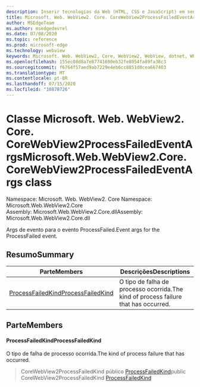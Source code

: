 ```yaml
---
description: Inserir tecnologias da Web (HTML, CSS e JavaScript) em seus aplicativos nativos com o controle WebView2 do Microsoft Edge
title: Microsoft. Web. WebView2. Core. CoreWebView2ProcessFailedEventArgs
author: MSEdgeTeam
ms.author: msedgedevrel
ms.date: 07/08/2020
ms.topic: reference
ms.prod: microsoft-edge
ms.technology: webview
keywords: Microsoft. Web. WebView2, Core, WebView2, WebView, dotnet, WPF, WinForms, app, Edge, CoreWebView2, CoreWebView2Controller, controle do navegador, Edge HTML, Microsoft. Web. WebView2. Core. CoreWebView2ProcessFailedEventArgs
ms.openlocfilehash: 155ec08d8a7e87741690eb32fe8054fa89fa38c3
ms.sourcegitcommit: f6764f57aed9ab7229e4eb6cc8851d0cea667403
ms.translationtype: MT
ms.contentlocale: pt-BR
ms.lasthandoff: 07/15/2020
ms.locfileid: "10878726"
---
```

# <span data-ttu-id="643d0-104">Classe Microsoft. Web. WebView2. Core. CoreWebView2ProcessFailedEventArgs</span><span class="sxs-lookup"><span data-stu-id="643d0-104">Microsoft.Web.WebView2.Core.CoreWebView2ProcessFailedEventArgs class</span></span> 

<span data-ttu-id="643d0-105">Namespace: Microsoft. Web. WebView2. Core </span><span class="sxs-lookup"><span data-stu-id="643d0-105">Namespace: Microsoft.Web.WebView2.Core</span></span>\
<span data-ttu-id="643d0-106">Assembly: Microsoft.Web.WebView2.Core.dll</span><span class="sxs-lookup"><span data-stu-id="643d0-106">Assembly: Microsoft.Web.WebView2.Core.dll</span></span>

<span data-ttu-id="643d0-107">Args de evento para o evento ProcessFailed.</span><span class="sxs-lookup"><span data-stu-id="643d0-107">Event args for the ProcessFailed event.</span></span>

## <span data-ttu-id="643d0-108">Resumo</span><span class="sxs-lookup"><span data-stu-id="643d0-108">Summary</span></span>

 <span data-ttu-id="643d0-109">Parte</span><span class="sxs-lookup"><span data-stu-id="643d0-109">Members</span></span>                        | <span data-ttu-id="643d0-110">Descrições</span><span class="sxs-lookup"><span data-stu-id="643d0-110">Descriptions</span></span>
--------------------------------|---------------------------------------------
[<span data-ttu-id="643d0-111">ProcessFailedKind</span><span class="sxs-lookup"><span data-stu-id="643d0-111">ProcessFailedKind</span></span>](#processfailedkind) | <span data-ttu-id="643d0-112">O tipo de falha de processo ocorrida.</span><span class="sxs-lookup"><span data-stu-id="643d0-112">The kind of process failure that has occurred.</span></span>

## <span data-ttu-id="643d0-113">Parte</span><span class="sxs-lookup"><span data-stu-id="643d0-113">Members</span></span>

#### <span data-ttu-id="643d0-114">ProcessFailedKind</span><span class="sxs-lookup"><span data-stu-id="643d0-114">ProcessFailedKind</span></span> 

<span data-ttu-id="643d0-115">O tipo de falha de processo ocorrida.</span><span class="sxs-lookup"><span data-stu-id="643d0-115">The kind of process failure that has occurred.</span></span>

> <span data-ttu-id="643d0-116">CoreWebView2ProcessFailedKind público [ProcessFailedKind](#processfailedkind)</span><span class="sxs-lookup"><span data-stu-id="643d0-116">public CoreWebView2ProcessFailedKind [ProcessFailedKind](#processfailedkind)</span></span>


